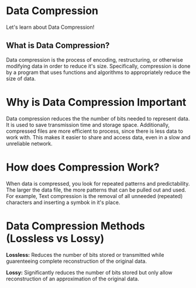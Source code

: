 # Data Compression
Let's learn about Data Compression!

## What is Data Compression?
Data compression is the process of encoding, restructuring, or otherwise modifying data in order to reduce it's size. Specifically, compression is done by a program that uses functions and algorithms to appropriately reduce the size of data. 


# Why is Data Compression Important
Data compression reduces the the number of bits needed to represent data. It is used to save transmission time and storage space. Additionally, compressed files are more efficient to process, since there is less data to work with. This makes it easier to share and access data, even in a slow and unreliable network.

# How does Compression Work?
When data is compressed, you look for repeated patterns and predictability. The larger the data file, the more patterns that can be pulled out and used. For example, Text compression is the removal of all unneeded (repeated) characters and inserting a symbok in it's place.

# Data Compression Methods (Lossless vs Lossy)
**Lossless:** Reduces the number of bits stored or transmitted while guarenteeing complete reconstruction of the original data.

**Lossy:** Significantly reduces the number of bits stored but only allow reconstruction of an approximation of the original data. 


